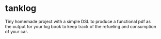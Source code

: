# tanklog
Tiny homemade project with a simple DSL to produce a functional pdf as the output for your log book to keep track of the refueling and consumption of your car.
